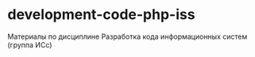 # development-code-php-iss
Материалы по дисциплине Разработка кода информационных систем (группа ИСс)
